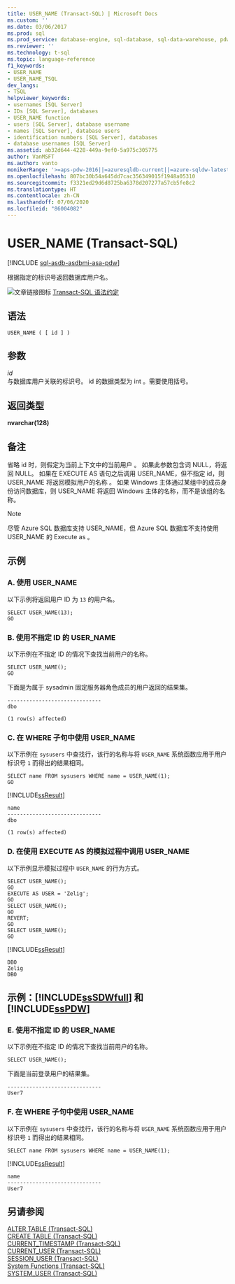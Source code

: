 ```yaml
---
title: USER_NAME (Transact-SQL) | Microsoft Docs
ms.custom: ''
ms.date: 03/06/2017
ms.prod: sql
ms.prod_service: database-engine, sql-database, sql-data-warehouse, pdw
ms.reviewer: ''
ms.technology: t-sql
ms.topic: language-reference
f1_keywords:
- USER_NAME
- USER_NAME_TSQL
dev_langs:
- TSQL
helpviewer_keywords:
- usernames [SQL Server]
- IDs [SQL Server], databases
- USER_NAME function
- users [SQL Server], database username
- names [SQL Server], database users
- identification numbers [SQL Server], databases
- database usernames [SQL Server]
ms.assetid: ab32d644-4228-449a-9ef0-5a975c305775
author: VanMSFT
ms.author: vanto
monikerRange: '>=aps-pdw-2016||=azuresqldb-current||=azure-sqldw-latest||>=sql-server-2016||=sqlallproducts-allversions||>=sql-server-linux-2017||=azuresqldb-mi-current'
ms.openlocfilehash: 807bc30b54a645dd7cac356349015f1948a05310
ms.sourcegitcommit: f3321ed29d6d8725ba6378d207277a57cb5fe8c2
ms.translationtype: HT
ms.contentlocale: zh-CN
ms.lasthandoff: 07/06/2020
ms.locfileid: "86004082"
---
```

# <a name="user_name-transact-sql"></a>USER_NAME (Transact-SQL)
[!INCLUDE [sql-asdb-asdbmi-asa-pdw](../../includes/applies-to-version/sql-asdb-asdbmi-asa-pdw.md)]

  根据指定的标识号返回数据库用户名。  
  
 ![文章链接图标](../../database-engine/configure-windows/media/topic-link.gif "文章链接图标") [Transact-SQL 语法约定](../../t-sql/language-elements/transact-sql-syntax-conventions-transact-sql.md)  
  
## <a name="syntax"></a>语法  
  
```  
USER_NAME ( [ id ] )  
```  
  
## <a name="arguments"></a>参数  
 *id*  
 与数据库用户关联的标识号。 id 的数据类型为 int   。需要使用括号。  
  
## <a name="return-types"></a>返回类型  
 **nvarchar(128)**  
  
## <a name="remarks"></a>备注  
 省略 id 时，则假定为当前上下文中的当前用户  。 如果此参数包含词 NULL，将返回 NULL。 如果在 EXECUTE AS 语句之后调用 USER_NAME，但不指定 id，则 USER_NAME 将返回模拟用户的名称  。 如果 Windows 主体通过某组中的成员身份访问数据库，则 USER_NAME 将返回 Windows 主体的名称，而不是该组的名称。  
 
> [!NOTE]
> 尽管 Azure SQL 数据库支持 USER_NAME，但 Azure SQL 数据库不支持使用 USER_NAME 的 Execute as  。 
  
## <a name="examples"></a>示例  
  
### <a name="a-using-user_name"></a>A. 使用 USER_NAME  
 以下示例将返回用户 ID 为 `13` 的用户名。  
  
```  
SELECT USER_NAME(13);  
GO  
```  
  
### <a name="b-using-user_name-without-an-id"></a>B. 使用不指定 ID 的 USER_NAME  
 以下示例在不指定 ID 的情况下查找当前用户的名称。  
  
```  
SELECT USER_NAME();  
GO  
```  
  
 下面是为属于 sysadmin 固定服务器角色成员的用户返回的结果集。  
  
 ```
------------------------------  
dbo  
  
(1 row(s) affected)
```  
  
### <a name="c-using-user_name-in-the-where-clause"></a>C. 在 WHERE 子句中使用 USER_NAME  
 以下示例在 `sysusers` 中查找行，该行的名称与将 `USER_NAME` 系统函数应用于用户标识号 `1` 而得出的结果相同。  
  
```  
SELECT name FROM sysusers WHERE name = USER_NAME(1);  
GO  
```  
  
 [!INCLUDE[ssResult](../../includes/ssresult-md.md)]  
  
 ```
name  
------------------------------  
dbo  
  
(1 row(s) affected)
```  
  
### <a name="d-calling-user_name-during-impersonation-with-execute-as"></a>D. 在使用 EXECUTE AS 的模拟过程中调用 USER_NAME  
 以下示例显示模拟过程中 `USER_NAME` 的行为方式。  
  
```  
SELECT USER_NAME();  
GO  
EXECUTE AS USER = 'Zelig';  
GO  
SELECT USER_NAME();  
GO  
REVERT;  
GO  
SELECT USER_NAME();  
GO  
```  
  
 [!INCLUDE[ssResult](../../includes/ssresult-md.md)]  
  
 ```
DBO  
Zelig  
DBO
```  
  
## <a name="examples-sssdwfull-and-sspdw"></a>示例：[!INCLUDE[ssSDWfull](../../includes/sssdwfull-md.md)] 和 [!INCLUDE[ssPDW](../../includes/sspdw-md.md)]  
  
### <a name="e-using-user_name-without-an-id"></a>E. 使用不指定 ID 的 USER_NAME  
 以下示例在不指定 ID 的情况下查找当前用户的名称。  
  
```  
SELECT USER_NAME();  
```  
  
 下面是当前登录用户的结果集。  
  
```  
------------------------------   
User7                              
```  
  
### <a name="f-using-user_name-in-the-where-clause"></a>F. 在 WHERE 子句中使用 USER_NAME  
 以下示例在 `sysusers` 中查找行，该行的名称与将 `USER_NAME` 系统函数应用于用户标识号 `1` 而得出的结果相同。  
  
```  
SELECT name FROM sysusers WHERE name = USER_NAME(1);  
```  
  
 [!INCLUDE[ssResult](../../includes/ssresult-md.md)]  
  
```  
name                             
------------------------------   
User7                              
```  
  
## <a name="see-also"></a>另请参阅  
 [ALTER TABLE (Transact-SQL)](../../t-sql/statements/alter-table-transact-sql.md)   
 [CREATE TABLE (Transact-SQL)](../../t-sql/statements/create-table-transact-sql.md)   
 [CURRENT_TIMESTAMP (Transact-SQL)](../../t-sql/functions/current-timestamp-transact-sql.md)   
 [CURRENT_USER (Transact-SQL)](../../t-sql/functions/current-user-transact-sql.md)   
 [SESSION_USER (Transact-SQL)](../../t-sql/functions/session-user-transact-sql.md)   
 [System Functions (Transact-SQL)](../../relational-databases/system-functions/system-functions-category-transact-sql.md)   
 [SYSTEM_USER (Transact-SQL)](../../t-sql/functions/system-user-transact-sql.md)  
  
